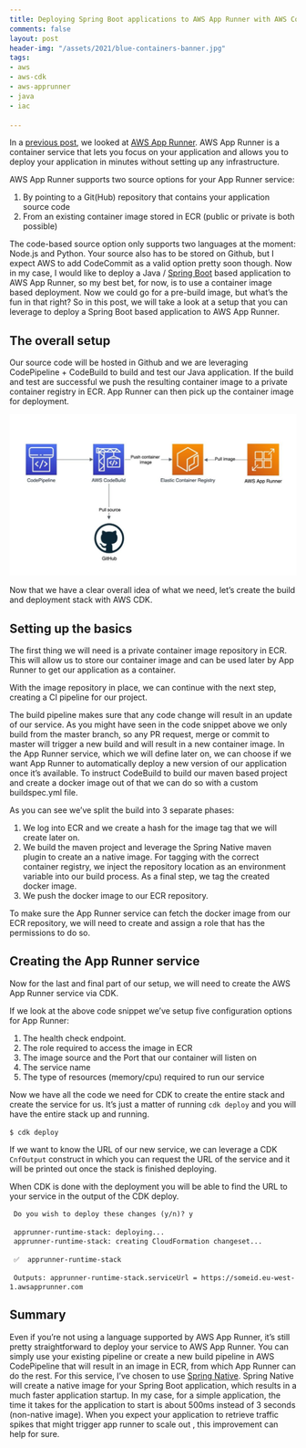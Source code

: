 ```yaml
---
title: Deploying Spring Boot applications to AWS App Runner with AWS CodePipeline
comments: false
layout: post
header-img: "/assets/2021/blue-containers-banner.jpg"
tags:
- aws
- aws-cdk
- aws-apprunner
- java
- iac

---
```


In a [previous post](/2021/08/a-first-impression-of-aws-app-runner.html), we looked at [AWS App Runner](https://aws.amazon.com/apprunner/). AWS App Runner is a container service that lets you focus on your application and allows you to deploy your application in minutes without setting up any infrastructure.

AWS App Runner supports two source options for your App Runner service:

1.  By pointing to a Git(Hub) repository that contains your application source code
2.  From an existing container image stored in ECR (public or private is both possible)

The code-based source option only supports two languages at the moment: Node.js and Python. Your source also has to be stored on Github, but I expect AWS to add CodeCommit as a valid option pretty soon though. Now in my case, I would like to deploy a Java / [Spring Boot](https://spring.io/projects/spring-boot) based application to AWS App Runner, so my best bet, for now, is to use a container image based deployment. Now we could go for a pre-build image, but what’s the fun in that right? So in this post, we will take a look at a setup that you can leverage to deploy a Spring Boot based application to AWS App Runner.

## The overall setup

Our source code will be hosted in Github and we are leveraging CodePipeline + CodeBuild to build and test our Java application. If the build and test are successful we push the resulting container image to a private container registry in ECR. App Runner can then pick up the container image for deployment.

![](/assets/2021/app-runner-pipeline-export-e1629817366850-1024x575.jpg)

Now that we have a clear overall idea of what we need, let’s create the build and deployment stack with AWS CDK.

## Setting up the basics

The first thing we will need is a private container image repository in ECR. This will allow us to store our container image and can be used later by App Runner to get our application as a container.

<script src="https://gist.github.com/jreijn/390f0d784a4b97afd0feacf2be19a9a9.js?file=ECRRepository.java"></script>

With the image repository in place, we can continue with the next step, creating a CI pipeline for our project.

<script src="https://gist.github.com/jreijn/390f0d784a4b97afd0feacf2be19a9a9.js?file=BuildPipeline.java"></script>

The build pipeline makes sure that any code change will result in an update of our service. As you might have seen in the code snippet above we only build from the master branch, so any PR request, merge or commit to master will trigger a new build and will result in a new container image. In the App Runner service, which we will define later on, we can choose if we want App Runner to automatically deploy a new version of our application once it’s available. To instruct CodeBuild to build our maven based project and create a docker image out of that we can do so with a custom buildspec.yml file.

<script src="https://gist.github.com/jreijn/390f0d784a4b97afd0feacf2be19a9a9.js?file=buildspec.yml"></script>

As you can see we’ve split the build into 3 separate phases:

1.  We log into ECR and we create a hash for the image tag that we will create later on.
2.  We build the maven project and leverage the Spring Native maven plugin to create an a native image. For tagging with the correct container registry, we inject the repository location as an environment variable into our build process. As a final step, we tag the created docker image.
3.  We push the docker image to our ECR repository.

To make sure the App Runner service can fetch the docker image from our ECR repository, we will need to create and assign a role that has the permissions to do so.

<script src="https://gist.github.com/jreijn/390f0d784a4b97afd0feacf2be19a9a9.js?file=AppRunnerECRRole.java"></script>

## Creating the App Runner service

Now for the last and final part of our setup, we will need to create the AWS App Runner service via CDK.

<script src="https://gist.github.com/jreijn/390f0d784a4b97afd0feacf2be19a9a9.js?file=AppRunner.java"></script>

If we look at the above code snippet we’ve setup five configuration options for App Runner:

1.  The health check endpoint.
2.  The role required to access the image in ECR
3.  The image source and the Port that our container will listen on
4.  The service name
5.  The type of resources (memory/cpu) required to run our service


Now we have all the code we need for CDK to create the entire stack and create the service for us. It’s just a matter of running `cdk deploy` and you will have the entire stack up and running.

`$ cdk deploy`

If we want to know the URL of our new service, we can leverage a CDK `CnfOutput` construct in which you can request the URL of the service and it will be printed out once the stack is finished deploying.

<script src="https://gist.github.com/jreijn/390f0d784a4b97afd0feacf2be19a9a9.js?file=Output.java"></script>

When CDK is done with the deployment you will be able to find the URL to your service in the output of the CDK deploy.

     Do you wish to deploy these changes (y/n)? y 
     
     apprunner-runtime-stack: deploying... 
     apprunner-runtime-stack: creating CloudFormation changeset... 
     
     ✅  apprunner-runtime-stack 
     
     Outputs: apprunner-runtime-stack.serviceUrl = https://someid.eu-west-1.awsapprunner.com 

## Summary

Even if you’re not using a language supported by AWS App Runner, it’s still pretty straightforward to deploy your service to AWS App Runner. You can simply use your existing pipeline or create a new build pipeline in AWS CodePipeline that will result in an image in ECR, from which App Runner can do the rest. For this service, I’ve chosen to use [Spring Native](https://spring.io/blog/2021/03/11/announcing-spring-native-beta). Spring Native will create a native image for your Spring Boot application, which results in a much faster application startup. In my case, for a simple application, the time it takes for the application to start is about 500ms instead of 3 seconds (non-native image). When you expect your application to retrieve traffic spikes that might trigger app runner to scale out , this improvement can help for sure.